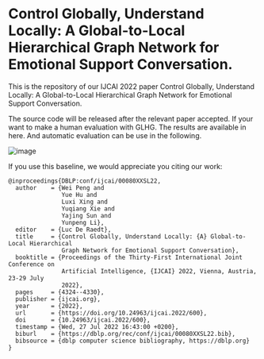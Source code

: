 # Control Globally, Understand Locally: A Global-to-Local Hierarchical Graph Network for Emotional Support Conversation.

This is the repository of our IJCAI 2022 paper Control Globally, Understand Locally: A Global-to-Local Hierarchical Graph Network for Emotional Support Conversation.

The source code will be released after the relevant paper accepted. If your want to make a human evaluation with GLHG. The results are available in here. And automatic evaluation can be use in the following.

![image](https://user-images.githubusercontent.com/30322673/233757464-28a32f63-fb5b-4bd9-81c6-ea4d690ff18a.png)


If you use this baseline, we would appreciate you citing our work:
    
```
@inproceedings{DBLP:conf/ijcai/00080XXSL22,
  author    = {Wei Peng and
               Yue Hu and
               Luxi Xing and
               Yuqiang Xie and
               Yajing Sun and
               Yunpeng Li},
  editor    = {Luc De Raedt},
  title     = {Control Globally, Understand Locally: {A} Global-to-Local Hierarchical
               Graph Network for Emotional Support Conversation},
  booktitle = {Proceedings of the Thirty-First International Joint Conference on
               Artificial Intelligence, {IJCAI} 2022, Vienna, Austria, 23-29 July
               2022},
  pages     = {4324--4330},
  publisher = {ijcai.org},
  year      = {2022},
  url       = {https://doi.org/10.24963/ijcai.2022/600},
  doi       = {10.24963/ijcai.2022/600},
  timestamp = {Wed, 27 Jul 2022 16:43:00 +0200},
  biburl    = {https://dblp.org/rec/conf/ijcai/00080XXSL22.bib},
  bibsource = {dblp computer science bibliography, https://dblp.org}
}
```
